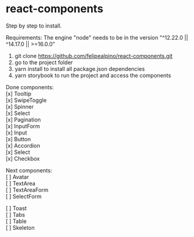 # react-components

Step by step to install.

Requirements: The engine "node" needs to be in the version "^12.22.0 || ^14.17.0 || >=16.0.0"

1. git clone https://github.com/felipealpino/react-components.git
2. go to the project folder
3. yarn install to install all package.json dependencies
4. yarn storybook to run the project and access the components

Done components: <br>
[x] Tooltip <br>
[x] SwipeToggle <br>
[x] Spinner <br>
[x] Select <br>
[x] Pagination <br>
[x] InputForm <br>
[x] Input <br>
[x] Button <br>
[x] Accordion <br>
[x] Select <br>
[x] Checkbox <br>

Next components: <br>
[ ] Avatar <br>
[ ] TextArea <br>
[ ] TextAreaForm <br>
[ ] SelectForm <br>

[ ] Toast <br>
[ ] Tabs <br>
[ ] Table <br>
[ ] Skeleton <br>
